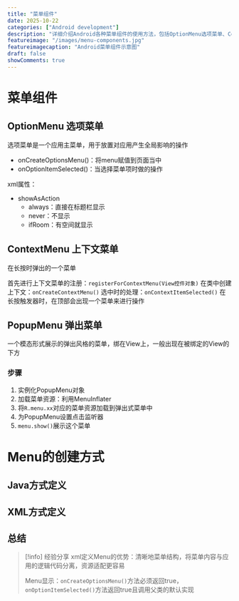 ```yaml
---
title: "菜单组件"
date: 2025-10-22
categories: ["Android development"]
description: "详细介绍Android各种菜单组件的使用方法，包括OptionMenu选项菜单、ContextMenu上下文菜单和PopupMenu弹出菜单"
featureimage: "/images/menu-components.jpg"
featureimagecaption: "Android菜单组件示意图"
draft: false
showComments: true
---
```


# 菜单组件

## OptionMenu 选项菜单

选项菜单是一个应用主菜单，用于放置对应用产生全局影响的操作

- onCreateOptionsMenu()：将menu赋值到页面当中
- onOptionItemSelected()：当选择菜单项时做的操作

xml属性：
- showAsAction
	- always：直接在标题栏显示
	- never：不显示
	- ifRoom：有空间就显示

## ContextMenu 上下文菜单

在长按时弹出的一个菜单

首先进行上下文菜单的注册：`registerForContextMenu(View控件对象)`
在类中创建上下文：`onCreateContextMenu()`
选中时的处理：`onContextItemSelected()`
在长按触发器时，在顶部会出现一个菜单来进行操作

## PopupMenu 弹出菜单

一个模态形式展示的弹出风格的菜单，绑在View上，一般出现在被绑定的View的下方

### 步骤
1. 实例化PopupMenu对象
2. 加载菜单资源：利用MenuInflater
3. 将`R.menu.xx`对应的菜单资源加载到弹出式菜单中
4. 为PopupMenu设置点击监听器
5. `menu.show()`展示这个菜单
# Menu的创建方式
## Java方式定义
## XML方式定义

## 总结
>[!info] 经验分享
>xml定义Menu的优势：清晰地菜单结构，将菜单内容与应用的逻辑代码分离，资源适配更容易
>
>Menu显示：`onCreateOptionsMenu()`方法必须返回true，`onOptionItemSelected()`方法返回true且调用父类的默认实现



